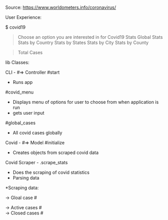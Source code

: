Source: https://www.worldometers.info/coronavirus/

User Experience:

$ covid19

> Choose an option you are interested in for Covid19 Stats
> Global Stats
> Stats by Country 
> Stats by States 
> Stats by City
> Stats by County

> Total Cases

lib Classes: 

CLI - #=> Controller
#start 
- Runs app

#covid_menu
- Displays menu of options for user to choose from when application is run
- gets user input 

#global_cases 
- All covid cases globally 


Covid -  #=> Model
#initialize 
- Creates objects from scraped covid data


Covid Scraper -
.scrape_stats
- Does the scraping of covid statistics 
- Parsing data

*Scraping data: <div class="maincounter-number"> -> Gloal case # 
<div class="number-table-main"> -> Active cases # 
<div class="number-table-main"> -> Closed cases #

